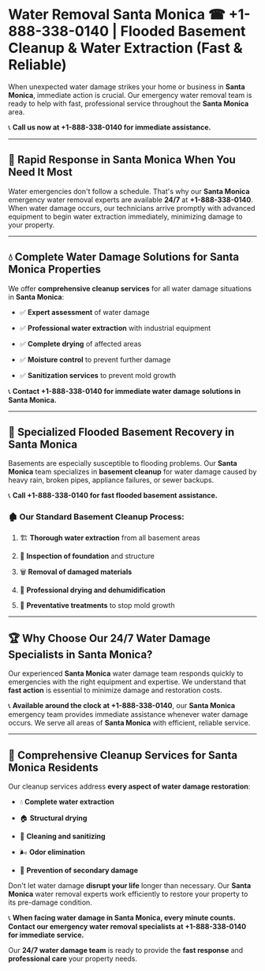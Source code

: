 # Water Removal Santa Monica ☎ +1-888-338-0140 | Flooded Basement Cleanup & Water Extraction (Fast & Reliable)

When unexpected water damage strikes your home or business in **Santa Monica**, immediate action is crucial. Our emergency water removal team is ready to help with fast, professional service throughout the **Santa Monica** area. 

📞 **Call us now at +1-888-338-0140 for immediate assistance.**
---
## 🚀 Rapid Response in Santa Monica When You Need It Most
Water emergencies don't follow a schedule. That's why our **Santa Monica** emergency water removal experts are available **24/7** at **+1-888-338-0140**. When water damage occurs, our technicians arrive promptly with advanced equipment to begin water extraction immediately, minimizing damage to your property.
---
## 💧 Complete Water Damage Solutions for Santa Monica Properties
We offer **comprehensive cleanup services** for all water damage situations in **Santa Monica**:
- ✅ **Expert assessment** of water damage  
- ✅ **Professional water extraction** with industrial equipment  
- ✅ **Complete drying** of affected areas  
- ✅ **Moisture control** to prevent further damage  
- ✅ **Sanitization services** to prevent mold growth  
📞 **Contact +1-888-338-0140 for immediate water damage solutions in Santa Monica.**
---
## 🌊 Specialized Flooded Basement Recovery in Santa Monica
Basements are especially susceptible to flooding problems. Our **Santa Monica** team specializes in **basement cleanup** for water damage caused by heavy rain, broken pipes, appliance failures, or sewer backups. 
📞 **Call +1-888-338-0140 for fast flooded basement assistance.**
### 🏚️ Our Standard Basement Cleanup Process:
1. 🏗️ **Thorough water extraction** from all basement areas  
2. 🔎 **Inspection of foundation** and structure  
3. 🗑️ **Removal of damaged materials**  
4. 💨 **Professional drying and dehumidification**  
5. 🚫 **Preventative treatments** to stop mold growth  
---
## 🏆 Why Choose Our 24/7 Water Damage Specialists in Santa Monica?
Our experienced **Santa Monica** water damage team responds quickly to emergencies with the right equipment and expertise. We understand that **fast action** is essential to minimize damage and restoration costs.
📞 **Available around the clock at +1-888-338-0140**, our **Santa Monica** emergency team provides immediate assistance whenever water damage occurs. We serve all areas of **Santa Monica** with efficient, reliable service.
---
## 🧹 Comprehensive Cleanup Services for Santa Monica Residents
Our cleanup services address **every aspect of water damage restoration**:
- 💧 **Complete water extraction**  
- 🏠 **Structural drying**  
- 🧼 **Cleaning and sanitizing**  
- 🌬️ **Odor elimination**  
- 🚫 **Prevention of secondary damage**  
Don't let water damage **disrupt your life** longer than necessary. Our **Santa Monica** water removal experts work efficiently to restore your property to its pre-damage condition.
📞 **When facing water damage in Santa Monica, every minute counts. Contact our emergency water removal specialists at +1-888-338-0140 for immediate service.**
Our **24/7 water damage team** is ready to provide the **fast response** and **professional care** your property needs.
